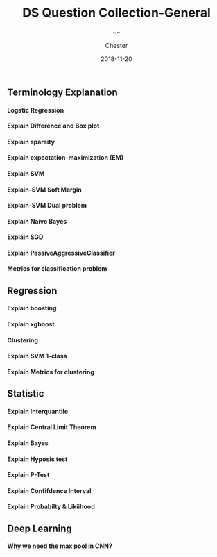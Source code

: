 ﻿---
layout:     post
title:      DS Question Collection-General
subtitle:   ~~
date:       2018-11-20
author:    Chester
header-img: img/failure.jpg
catalog: true
tags:
    Job
---
## Terminology Explanation 
#### Logstic Regression

#### Explain Difference and Box plot

#### Explain sparsity

#### Explain expectation-maximization (EM)

#### Explain SVM

#### Explain-SVM Soft Margin

#### Explain-SVM Dual problem

#### Explain Naive Bayes

#### Explain SGD

#### Explain PassiveAggressiveClassifier

#### Metrics for classification problem

## Regression

#### Explain boosting

#### Explain xgboost

#### Clustering

#### Explain SVM 1-class

#### Explain Metrics for clustering

## Statistic

#### Explain Interquantile

#### Explain Central Limit Theorem

#### Explain Bayes

#### Explain Hyposis test

#### Explain P-Test

#### Explain Confifdence Interval

#### Explain Probabilty & Likiihood

## Deep Learning
#### Why we need the max pool in CNN?

<!--stackedit_data:
eyJoaXN0b3J5IjpbODQwMDEzNzc2LC03MTkwNTIzNzIsLTEzOT
Y3MjU0MTNdfQ==
-->